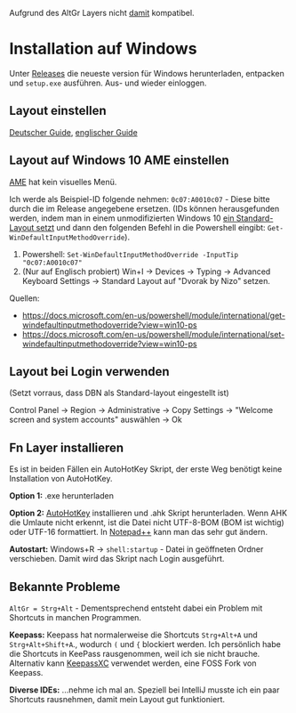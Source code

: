 Aufgrund des AltGr Layers nicht [damit](https://github.com/kentonv/dvorak-qwerty) kompatibel.

# Installation auf Windows

Unter [Releases](https://github.com/theNizo/DvorakByNizo-German/releases) die neueste version für Windows herunterladen, entpacken und `setup.exe` ausführen. Aus- und wieder einloggen.

## Layout einstellen

[Deutscher Guide](https://community.acer.com/de/kb/articles/70-windows-10-tastaturlayout-aendern), [englischer Guide](https://www.windowscentral.com/how-change-your-keyboard-layout-windows-10)

## Layout auf Windows 10 AME einstellen

[AME](https://ameliorated.info/) hat kein visuelles Menü.

Ich werde als Beispiel-ID folgende nehmen: `0c07:A0010c07` - Diese bitte durch die im Release angegebene ersetzen. (IDs können herausgefunden werden, indem man in einem unmodifizierten Windows 10 [ein Standard-Layout setzt](https://winaero.com/set-default-keyboard-layout-windows-10/) und dann den folgenden Befehl in die Powershell eingibt: `Get-WinDefaultInputMethodOverride`).

1. Powershell: `Set-WinDefaultInputMethodOverride -InputTip "0c07:A0010c07"`
1. (Nur auf Englisch probiert) Win+I -> Devices -> Typing -> Advanced Keyboard Settings -> Standard Layout auf "Dvorak by Nizo" setzen.

Quellen:

* https://docs.microsoft.com/en-us/powershell/module/international/get-windefaultinputmethodoverride?view=win10-ps
* https://docs.microsoft.com/en-us/powershell/module/international/set-windefaultinputmethodoverride?view=win10-ps

## Layout bei Login verwenden

(Setzt vorraus, dass DBN als Standard-layout eingestellt ist)

Control Panel -> Region -> Administrative -> Copy Settings -> "Welcome screen and system accounts" auswählen -> Ok

## Fn Layer installieren

Es ist in beiden Fällen ein AutoHotKey Skript, der erste Weg benötigt keine Installation von AutoHotKey.

**Option 1:** .exe herunterladen

**Option 2:** [AutoHotKey](https://www.autohotkey.com/) installieren und .ahk Skript herunterladen. Wenn AHK die Umlaute nicht erkennt, ist die Datei nicht UTF-8-BOM (BOM ist wichtig) oder UTF-16 formattiert. In [Notepad++](https://notepad-plus-plus.org/) kann man das sehr gut ändern.

**Autostart:** Windows+R -> `shell:startup` - Datei in geöffneten Ordner verschieben. Damit wird das Skript nach Login ausgeführt.

## Bekannte Probleme

`AltGr = Strg+Alt` - Dementsprechend entsteht dabei ein Problem mit Shortcuts in manchen Programmen.

**Keepass:** Keepass hat normalerweise die Shortcuts `Strg+Alt+A` und `Strg+Alt+Shift+A`., wodurch `(` und `{` blockiert werden. Ich persönlich habe die Shortcuts in KeePass rausgenommen, weil ich sie nicht brauche. Alternativ kann [KeepassXC](https://keepassxc.org/) verwendet werden, eine FOSS Fork von Keepass.

**Diverse IDEs:** ...nehme ich mal an. Speziell bei IntelliJ musste ich ein paar Shortcuts rausnehmen, damit mein Layout gut funktioniert.
